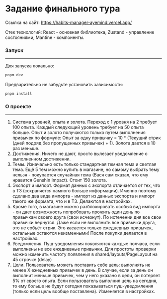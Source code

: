 # Задание финального тура

Ссылка на сайт: https://habits-manager-ayemind.vercel.app/

Стек технологий: React - основная библиотека, Zustand - управление состояниями, Mantine - компоненты.

### Запуск

---

Для запуска локально:

```cmd
pnpm dev
```

Предварительно не забудьте установить зависимости:

```cmd
pnpm install
```

### О проекте

---

1. Система уровней, опыта и золота. Переход с 1 уровня на 2 требует 100 опыта. Каждый следующий уровень требует на 50 опыта больше. Опыт и золото получаются только путем выполнения привычек по формуле: Опыт за одну привычку =  10 * (Текущий стрик (дней подряд без пропущенных привычек) + 1). Золота дается в 10 раз меньше.
2. Достижения. Ничего не дают, просто вылезает уведомление о выполненном достижении.
3. Темы. Изначально есть только стандартная темная тема и светлая тема. Ещё 5 тем можно купить в магазине, но самому выбрать тему нельзя - покупается случайная тема (Вася сам сказал, что ему нравится Genshin Impact). Стоит 150 золота.
4. Экспорт и импорт. Формат данных с экспорта отличается от тех, что в ТЗ (сохраняется намного больше информации). Именно поэтому сделано два вида импорта - импорт из данных экспорта и импорт такого же формата, что и в ТЗ. Делаются в настройках.
5. Кроме того, в магазине можно разблокировать особый вид импорта - он дает возможность попробовать прожить один день по привычкам своего друга (свои исчезнут). По истечении дня все свои привычки вернутся. Даже если не выполнить все привычки друга, это не собьёт стрик. Это касается только ежедневных привычек, остальные остаются неизменными! После покупки делается в настройках.
6. Уведомления. Пуш-уведомления появляются каждые полчаса, если выполнены не все ежедневные привычки. Для простоты проверки можно изменить частоту появления в shared/layouts/PageLayout на 45 строчке (delay)
7. Цели. Пользователь можеть поставить себе цель: выполнять не менее X ежедневных привычек в день. В случае, если за день он выполнит меньше привычек, чем у него указано в цели, он потеряет 5% от своего опыта. Если пользователь выполнил цель на сегодня, то ему больше не будут сегодня показываться пуш-уведомления (только если цель вообще поставлена). Изменяется в настройках.
